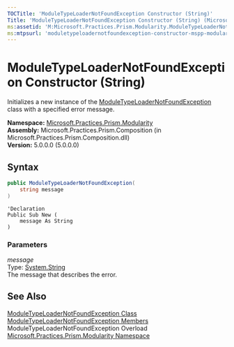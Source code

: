 ```yaml
---
TOCTitle: 'ModuleTypeLoaderNotFoundException Constructor (String)'
Title: 'ModuleTypeLoaderNotFoundException Constructor (String) (Microsoft.Practices.Prism.Modularity)'
ms:assetid: 'M:Microsoft.Practices.Prism.Modularity.ModuleTypeLoaderNotFoundException.\#ctor(System.String)'
ms:mtpsurl: 'moduletypeloadernotfoundexception-constructor-mspp-modularity.md'
---
```



# ModuleTypeLoaderNotFoundException Constructor (String)

Initializes a new instance of the [ModuleTypeLoaderNotFoundException](https://msdn.microsoft.com/library/microsoft.practices.prism.modularity.moduletypeloadernotfoundexception) class with a specified error message.

**Namespace:** [Microsoft.Practices.Prism.Modularity](https://msdn.microsoft.com/library/microsoft.practices.prism.modularity)  
**Assembly:** Microsoft.Practices.Prism.Composition (in Microsoft.Practices.Prism.Composition.dll)  
**Version:** 5.0.0.0 (5.0.0.0)

## Syntax

```C#
public ModuleTypeLoaderNotFoundException(
	string message
)
```

```VB
'Declaration
Public Sub New ( 
	message As String
)
```

### Parameters

*message*  
Type: [System.String](http://msdn.microsoft.com/en-us/library/s1wwdcbf)  
The message that describes the error.

## See Also

[ModuleTypeLoaderNotFoundException Class](https://msdn.microsoft.com/library/microsoft.practices.prism.modularity.moduletypeloadernotfoundexception)  
[ModuleTypeLoaderNotFoundException Members](https://msdn.microsoft.com/en-us/library/microsoft.practices.prism.modularity.moduletypeloadernotfoundexception_members)  
ModuleTypeLoaderNotFoundException Overload  
[Microsoft.Practices.Prism.Modularity Namespace](https://msdn.microsoft.com/library/microsoft.practices.prism.modularity)  